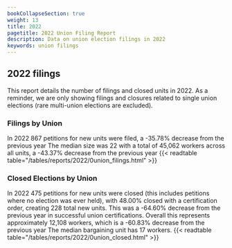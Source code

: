 ```yaml
---
bookCollapseSection: true
weight: 13
title: 2022
pagetitle: 2022 Union Filing Report
description: Data on union election filings in 2022
keywords: union filings
---
```


## 2022 filings

This report details the number of filings and closed units in 2022. As a reminder, we are only showing filings and closures related to single union elections (rare multi-union elections are excluded).

### Filings by Union
In 2022 867 petitions for new units were filed, a -35.78% decrease from the previous year The median size was 22 with a total of 45,062 workers across all units, a -43.37% decrease from the previous year
{{< readtable table="/tables/reports/2022/0union_filings.html" >}}

### Closed Elections by Union
In 2022 475 petitions for new units were closed (this includes petitions where no election was ever held), with 48.00% closed with a certification order, creating 228 total new units. This was a -64.60% decrease from the previous year in successful union certifications. Overall this represents approximately 12,108 workers, which is a -60.83% decrease from the previous year The median bargaining unit has 17 workers.
{{< readtable table="/tables/reports/2022/0union_closed.html" >}}
